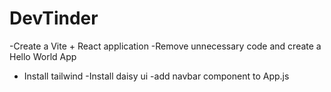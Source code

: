 # DevTinder
-Create a Vite + React application
-Remove unnecessary code and create a Hello World App
- Install tailwind
-Install daisy ui
-add navbar component to App.js